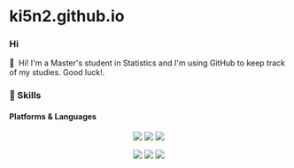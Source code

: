 # ki5n2.github.io
### Hi

<p>
  👋&nbsp; Hi!
  I'm a Master's student in Statistics and I'm using GitHub to keep track of my studies. Good luck!.<br/>
</p>

### 💪 Skills
#### Platforms & Languages
<p align="center"><img src="https://img.shields.io/badge/Python-3776AB?style=for-the-badge&logo=Python&logoColor=white"> <img src="https://img.shields.io/badge/MySQL-4479A1?style=for-the-badge&logo=MySQL&logoColor=white"> <img src="https://img.shields.io/badge/R-276DC3?style=for-the-badge&logo=R&logoColor=white"></p>
<p align="center"><img src="https://img.shields.io/badge/Git-F05032?style=for-the-badge&logo=Git&logoColor=white"> <img src="https://img.shields.io/badge/GitHub-181717?style=for-the-badge&logo=GitHub&logoColor=white"> <img src="https://img.shields.io/badge/Julia-#9558B2?style=for-the-badge&logo=Julia&logoColor=white"/>
